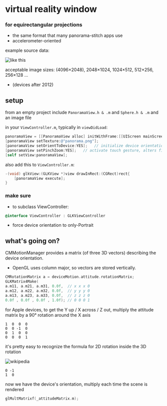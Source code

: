 # virtual reality window
### for equirectangular projections
* the same format that many panorama-stitch apps use
* accelerometer-oriented

example source data:

![like this](https://raw.github.com/robbykraft/Spherical/master/Spherical/park_small.png)

acceptable image sizes: (4096×2048), 2048×1024, 1024×512, 512×256, 256×128 ...

* (devices after 2012)

## setup

from an empty project include `PanoramaView.h & .m` and `Sphere.h & .m` and an image file

in your `ViewController.m`, typically in `viewDidLoad`:

```objective-c
panoramaView = [[PanoramaView alloc] initWithFrame:[[UIScreen mainScreen] bounds]];
[panoramaView setTexture:@"panorama.png"];
[panoramaView setOrientToDevice:YES];   // initialize device orientation sensors
[panoramaView setPinchZoom:YES];   // activate touch gesture, alters field of view
[self setView:panoramaView];
```

also add this to `ViewController.m`:

```objective-c
-(void) glkView:(GLKView *)view drawInRect:(CGRect)rect{
    [panoramaView execute];
}
```

### make sure
* to subclass ViewController:

```objective-c
@interface ViewController : GLKViewController
```

* force device orientation to only-Portrait

## what's going on?
CMMotionManager provides a matrix (of three 3D vectors) describing the device orientation.
* OpenGL uses column major, so vectors are stored vertically.

```objective-c
CMRotationMatrix a = deviceMotion.attitude.rotationMatrix;
GLKMatrix4Make(
a.m11, a.m21, a.m31, 0.0f,  // x x x 0
a.m12, a.m22, a.m32, 0.0f,  // y y y 0
a.m13, a.m23, a.m33, 0.0f,  // z z z 0
0.0f , 0.0f , 0.0f , 1.0f); // 0 0 0 1
```

for Apple devices, to get the Y up / X across / Z out, multiply the attitude matrix by a 90° rotation around the X axis

```
1  0  0  0
0  0 -1  0
0  1  0  0
0  0  0  1
```

it's pretty easy to recognize the formula for 2D rotation inside the 3D rotation

![wikipedia](http://upload.wikimedia.org/math/d/f/a/dfa9eccf5f8f2de1ac8ee1134ba88a86.png)

```
0 -1
1  0
```

now we have the device's orientation, multiply each time the scene is rendered

```c++
glMultMatrixf(_attitudeMatrix.m);
```